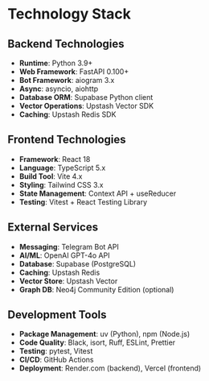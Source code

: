 # Technology Stack

## Backend Technologies
- **Runtime**: Python 3.9+
- **Web Framework**: FastAPI 0.100+
- **Bot Framework**: aiogram 3.x
- **Async**: asyncio, aiohttp
- **Database ORM**: Supabase Python client
- **Vector Operations**: Upstash Vector SDK
- **Caching**: Upstash Redis SDK

## Frontend Technologies
- **Framework**: React 18
- **Language**: TypeScript 5.x
- **Build Tool**: Vite 4.x
- **Styling**: Tailwind CSS 3.x
- **State Management**: Context API + useReducer
- **Testing**: Vitest + React Testing Library

## External Services
- **Messaging**: Telegram Bot API
- **AI/ML**: OpenAI GPT-4o API
- **Database**: Supabase (PostgreSQL)
- **Caching**: Upstash Redis
- **Vector Store**: Upstash Vector
- **Graph DB**: Neo4j Community Edition (optional)

## Development Tools
- **Package Management**: uv (Python), npm (Node.js)
- **Code Quality**: Black, isort, Ruff, ESLint, Prettier
- **Testing**: pytest, Vitest
- **CI/CD**: GitHub Actions
- **Deployment**: Render.com (backend), Vercel (frontend)
